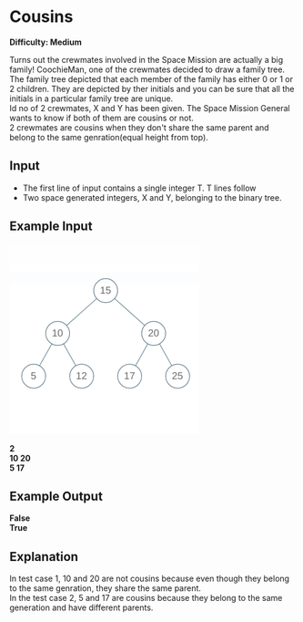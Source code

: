 # Cousins

**Difficulty: Medium**

Turns out the crewmates involved in the Space Mission are actually a big family! CoochieMan, one of the crewmates decided to draw a family tree. The family tree depicted that each member of the family has either 0 or 1 or 2 children. They are depicted by ther initials and you can be sure that all the initials in a particular family tree are unique. <br/>
Id no of 2 crewmates, X and Y has been given. The Space Mission General wants to know if both of them are cousins or not. <br/>
2 crewmates are cousins when they don't share the same parent and belong to the same genration(equal height from top).

## Input

- The first line of input contains a single integer T. T lines follow
- Two space generated integers, X and Y, belonging to the binary tree.

## Example Input

![btree](../../images/btree3.png)

**2** <br/>
**10 20** <br/>
**5 17**

## Example Output

**False** <br/>
**True**

## Explanation

In test case 1, 10 and 20 are not cousins because even though they belong to the same genration, they share the same parent. <br/>
In the test case 2, 5 and 17 are cousins because they belong to the same generation and have different parents.
